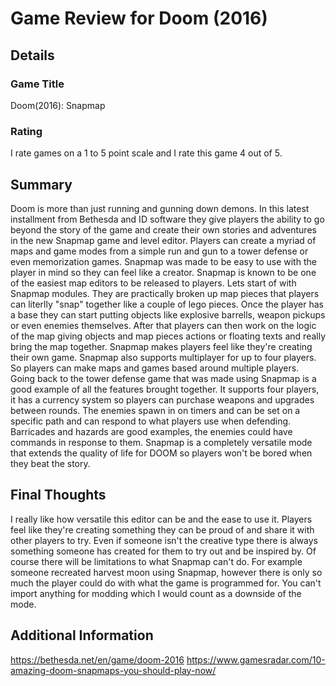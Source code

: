 # Game Review for Doom (2016)

## Details

### Game Title
Doom(2016): Snapmap

### Rating
I rate games on a 1 to 5 point scale and I rate this game 4 out of 5.
## Summary
Doom is more than just running and gunning down demons. In this latest installment from Bethesda and ID software they give players the ability to go beyond the story of the game and create their own stories and adventures in the new Snapmap game and level editor. Players can create a myriad of maps and game modes from a simple run and gun to a tower defense or even memorization games. Snapmap was made to be easy to use with the player in mind so they can feel like a creator.
Snapmap is known to be one of the easiest map editors to be released to players. Lets start of with Snapmap modules. They are practically broken up map pieces that players can literlly "snap" together like a couple of lego pieces. Once the player has a base they can start putting objects like explosive barrells, weapon pickups or even enemies themselves. After that players can then work on the logic of the map giving objects and map pieces actions or floating texts and really bring the map together. Snapmap makes players feel like they're creating their own game.
Snapmap also supports multiplayer for up to four players. So players can make maps and games based around multiple players. Going back to the tower defense game that was made using Snapmap is a good example of all the features brought together. It supports four players, it has a currency system so players can purchase weapons and upgrades between rounds. The enemies spawn in on timers and can be set on a specific path and can respond to what players use when defending. Barricades and hazards are good examples, the enemies could have commands in response to them. Snapmap is a completely versatile mode that extends the quality of life for DOOM so players won't be bored when they beat the story.

## Final Thoughts
I really like how versatile this editor can be and the ease to use it. Players feel like they're creating something they can be proud of and share it with other players to try. Even if someone isn't the creative type there is always something someone has created for them to try out and be inspired by. Of course there will be limitations to what Snapmap can't do. For example someone recreated harvest moon using Snapmap, however there is only so much the player could do with what the game is programmed for. You can't import anything for modding which I would count as a downside of the mode.
## Additional Information
https://bethesda.net/en/game/doom-2016
https://www.gamesradar.com/10-amazing-doom-snapmaps-you-should-play-now/
